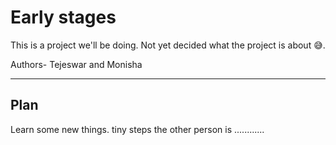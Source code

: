 # Early stages

This is a project we'll be doing.
Not yet decided what the project is about 😅.

Authors- Tejeswar and Monisha

---

## Plan

Learn some new things.
tiny steps
the other person is ............
